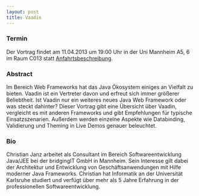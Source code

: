 ```yaml
---
layout: post
title: Vaadin
---
```


### Termin

Der Vortrag findet am 11.04.2013 um 19:00 Uhr in der Uni Mannheim A5, 6 im Raum C013 statt [Anfahrtsbeschreibung](/getting-there).

### Abstract

Im Bereich Web Frameworks hat das Java Ökosystem einiges an Vielfalt zu bieten. Vaadin ist ein Vertreter davon und erfreut sich immer größerer Beliebtheit.
Ist Vaadin nur ein weiteres neues Java Web Framework oder was steckt dahinter? Dieser Vortrag gibt eine Übersicht über Vaadin, vergleicht es mit anderen Frameworks und gibt Empfehlungen für typische Einsatzszenarien. Außerdem werden einzelne Aspekte wie Databinding, Validierung und Theming in Live Demos genauer beleuchtet.

### Bio

Christian Janz arbeitet als Consultant im Bereich Softwareentwicklung Java/JEE bei der bridgingIT GmbH in Mannheim. Sein Interesse gilt dabei der Architektur und Entwicklung von Geschäftsanwendungen mit Hilfe moderner Java Frameworks. Christian hat Informatik an der Universität Karlsruhe studiert und verfügt über mehr als 5 Jahre Erfahrung in der professionellen Softwareentwicklung.

